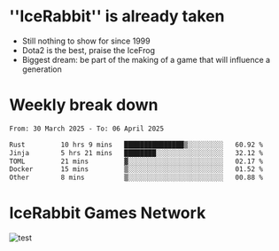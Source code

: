 # ''IceRabbit'' is already taken
- Still nothing to show for since 1999
- Dota2 is the best, praise the IceFrog
- Biggest dream: be part of the making of a game that will influence a generation

# Weekly break down
<!--START_SECTION:waka-->

```txt
From: 30 March 2025 - To: 06 April 2025

Rust         10 hrs 9 mins   ███████████████▒░░░░░░░░░   60.92 %
Jinja        5 hrs 21 mins   ████████░░░░░░░░░░░░░░░░░   32.12 %
TOML         21 mins         ▓░░░░░░░░░░░░░░░░░░░░░░░░   02.17 %
Docker       15 mins         ▒░░░░░░░░░░░░░░░░░░░░░░░░   01.52 %
Other        8 mins          ▒░░░░░░░░░░░░░░░░░░░░░░░░   00.88 %
```

<!--END_SECTION:waka-->

# IceRabbit Games Network
![test](https://steam-stat.vercel.app/api?profileName=IceRabbit.png)
